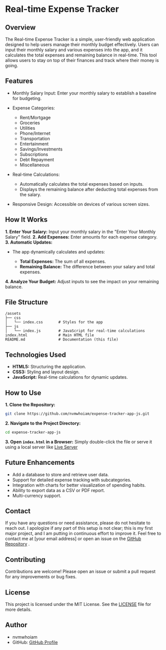 # Real-time Expense Tracker

## Overview

The Real-time Expense Tracker is a simple, user-friendly web application designed to help users manage their monthly budget effectively. Users can input their monthly salary and various expenses into the app, and it calculates the total expenses and remaining balance in real-time. This tool allows users to stay on top of their finances and track where their money is going.

## Features

- Monthly Salary Input: Enter your monthly salary to establish a baseline for budgeting.
- Expense Categories:

  - Rent/Mortgage
  - Groceries
  - Utilities
  - Phone/Internet
  - Transportation
  - Entertainment
  - Savings/Investments
  - Subscriptions
  - Debt Repayment
  - Miscellaneous

- Real-time Calculations:
  - Automatically calculates the total expenses based on inputs.
  - Displays the remaining balance after deducting total expenses from the salary.
- Responsive Design: Accessible on devices of various screen sizes.

## How It Works

**1. Enter Your Salary:** Input your monthly salary in the "Enter Your Monthly Salary" field.
**2. Add Expenses:** Enter amounts for each expense category.
**3. Automatic Updates:**

- The app dynamically calculates and updates:

  - **Total Expenses:** The sum of all expenses.
  - **Remaining Balance:** The difference between your salary and total expenses.

**4. Analyze Your Budget:** Adjust inputs to see the impact on your remaining balance.

## File Structure

```text
/assets
├── css
│   └── index.css       # Styles for the app
├── js
│   └── index.js        # JavaScript for real-time calculations
index.html              # Main HTML file
README.md               # Documentation (this file)
```

## Technologies Used

- **HTML5:** Structuring the application.
- **CSS3:** Styling and layout design.
- **JavaScript:** Real-time calculations for dynamic updates.

## How to Use

**1. Clone the Repository:**

```bash
git clone https://github.com/nvmwhoiam/expense-tracker-app-js.git
```

**2. Navigate to the Project Directory:**

```bash
cd expense-tracker-app-js
```

**3. Open `index.html` in a Browser:** Simply double-click the file or serve it using a local server like [Live Server](https://marketplace.visualstudio.com/items?itemName=ritwickdey.LiveServer)

## Future Enhancements

- Add a database to store and retrieve user data.
- Support for detailed expense tracking with subcategories.
- Integration with charts for better visualization of spending habits.
- Ability to export data as a CSV or PDF report.
- Multi-currency support.

## Contact

If you have any questions or need assistance, please do not hesitate to reach out. I apologize if any part of this setup is not clear; this is my first major project, and I am putting in continuous effort to improve it. Feel free to contact me at [your email address] or open an issue on the [GitHub Repository](https://github.com/nvmwhoiam/expense-tracker-app-js)
.

## Contributing

Contributions are welcome! Please open an issue or submit a pull request for any improvements or bug fixes.

## License

This project is licensed under the MIT License. See the [LICENSE](LICENSE) file for more details.

## Author

- nvmwhoiam
- GitHub: [GitHub Profile](https://github.com/nvmwhoiam/)
